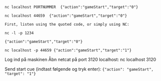 `nc localhost PORTNUMMER  {"action":"gameStart","target":"0"}`


`nc localhost 44659  {"action":"gameStart","target":"0"}`


`First, listen using the quoted code, or simply using NC:`

`nc -l -p 1234`

`{"action":"gameStart","target":"0"}`

`nc localhost -p 44659 {"action":"gameStart","target":"1"}`

Log ind på maskinen
Åbn netcat på port 3120 localhost: nc localhost 3120

Send start cue (indtast følgende og tryk enter): `{"action": "gameStart", "target": "1"}`




